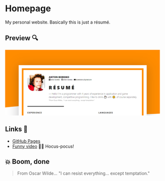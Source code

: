 # Homepage
My personal website. Basically this is just a résumé.

## Preview :mag:
![Image of the Site](https://github.com/professorik/homepage/blob/develop/assets/images/8hizJmluAV.png)

## Links :link:
- [GitHub Pages](https://professorik.github.io/homepage/)
- [Funny video](https://www.youtube.com/watch?v=G1IbRujko-A) :mage_man: Hocus-pocus!

## :boom: Boom, done
> From Oscar Wilde... 
> "I can resist everything... except temptation."
